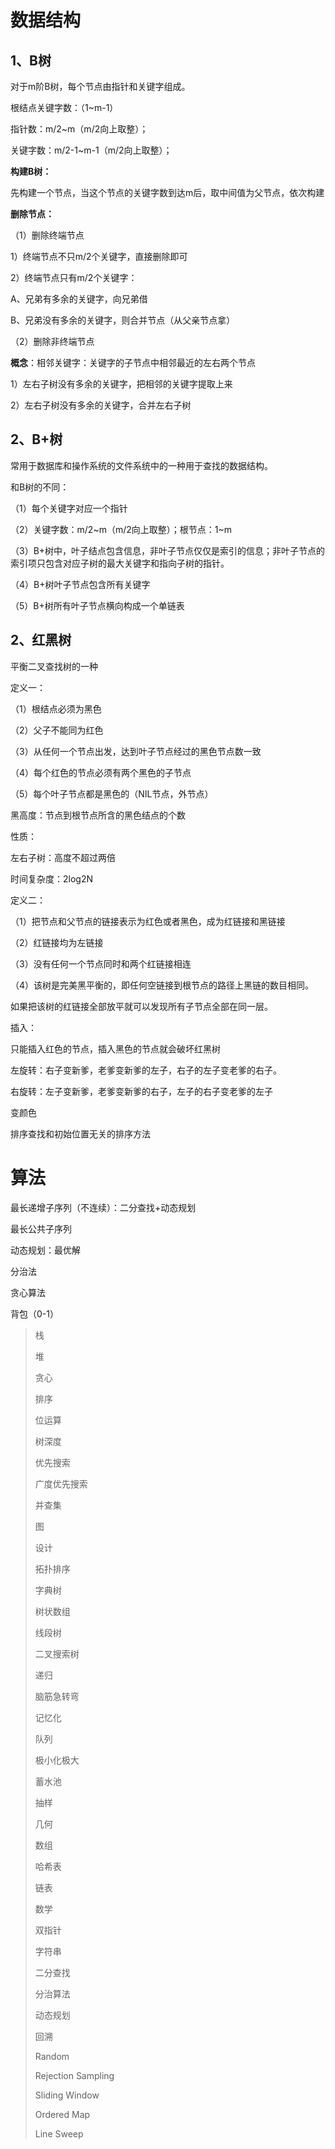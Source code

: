 # 数据结构

## 1、B树

对于m阶B树，每个节点由指针和关键字组成。

根结点关键字数：（1~m-1）

指针数：m/2~m（m/2向上取整）；

关键字数：m/2-1~m-1（m/2向上取整）；

**构建B树：**

先构建一个节点，当这个节点的关键字数到达m后，取中间值为父节点，依次构建

**删除节点：**

（1）删除终端节点

1）终端节点不只m/2个关键字，直接删除即可

2）终端节点只有m/2个关键字：

A、兄弟有多余的关键字，向兄弟借

B、兄弟没有多余的关键字，则合并节点（从父亲节点拿）

（2）删除非终端节点

**概念**：相邻关键字：关键字的子节点中相邻最近的左右两个节点

1）左右子树没有多余的关键字，把相邻的关键字提取上来

2）左右子树没有多余的关键字，合并左右子树

 

## 2、B+树

常用于数据库和操作系统的文件系统中的一种用于查找的数据结构。

和B树的不同：

（1）每个关键字对应一个指针

（2）关键字数：m/2~m（m/2向上取整）；根节点：1~m

（3）B+树中，叶子结点包含信息，非叶子节点仅仅是索引的信息；非叶子节点的索引项只包含对应子树的最大关键字和指向子树的指针。

（4）B+树叶子节点包含所有关键字

（5）B+树所有叶子节点横向构成一个单链表

## 2、红黑树

平衡二叉查找树的一种

定义一：

（1）根结点必须为黑色

（2）父子不能同为红色

（3）从任何一个节点出发，达到叶子节点经过的黑色节点数一致

（4）每个红色的节点必须有两个黑色的子节点

（5）每个叶子节点都是黑色的（NIL节点，外节点）

黑高度：节点到根节点所含的黑色结点的个数

性质：

左右子树：高度不超过两倍

时间复杂度：2log2N

 

定义二：

（1）把节点和父节点的链接表示为红色或者黑色，成为红链接和黑链接

（2）红链接均为左链接

（3）没有任何一个节点同时和两个红链接相连

（4）该树是完美黑平衡的，即任何空链接到根节点的路径上黑链的数目相同。

如果把该树的红链接全部放平就可以发现所有子节点全部在同一层。

 

插入：

只能插入红色的节点，插入黑色的节点就会破坏红黑树

左旋转：右子变新爹，老爹变新爹的左子，右子的左子变老爹的右子。

右旋转：左子变新爹，老爹变新爹的右子，左子的右子变老爹的左子

变颜色

 

 

排序查找和初始位置无关的排序方法





# 算法

最长递增子序列（不连续）：二分查找+动态规划

最长公共子序列

动态规划：最优解

分治法

贪心算法

背包（0-1）



> 栈
>
> 堆
>
> 贪心
>
> 排序
>
> 位运算
>
> 树深度
>
> 优先搜索
>
> 广度优先搜索
>
> 并查集
>
> 图
>
> 设计
>
> 拓扑排序
>
> 字典树
>
> 树状数组
>
> 线段树
>
> 二叉搜索树
>
> 递归
>
> 脑筋急转弯
>
> 记忆化
>
> 队列
>
> 极小化极大
>
> 蓄水池
>
> 抽样
>
> 几何
>
> 数组
>
> 哈希表
>
> 链表
>
> 数学
>
> 双指针
>
> 字符串
>
> 二分查找
>
> 分治算法
>
> 动态规划
>
> 回溯
>
> Random
>
> Rejection Sampling
>
> Sliding Window
>
> Ordered Map
>
> Line Sweep